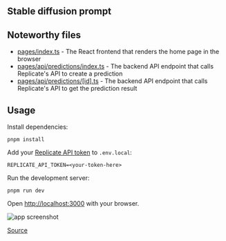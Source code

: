 ## Stable diffusion prompt

## Noteworthy files

- [pages/index.ts](pages/index.ts) - The React frontend that renders the home page in the browser
- [pages/api/predictions/index.ts](pages/api/predictions/index.ts) - The backend API endpoint that calls Replicate's API to create a prediction
- [pages/api/predictions/[id].ts](pages/api/predictions/[id].ts) - The backend API endpoint that calls Replicate's API to get the prediction result

## Usage

Install dependencies:

```console
pnpm install
```

Add your [Replicate API token](https://replicate.com/account#token) to `.env.local`:

```
REPLICATE_API_TOKEN=<your-token-here>
```

Run the development server:

```console
pnpm run dev
```

Open [http://localhost:3000](http://localhost:3000) with your browser.

<img src="https://user-images.githubusercontent.com/2289/208017930-a39ca4d5-2410-4049-bce0-20718480c73b.png" alt="app screenshot">

[Source](https://replicate.com/docs/get-started/nextjs)
